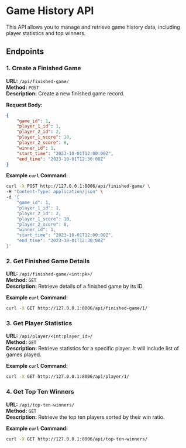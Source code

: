 # Game History API

This API allows you to manage and retrieve game history data, including player statistics and top winners.

## Endpoints

### 1. Create a Finished Game

**URL:** `/api/finished-game/`  
**Method:** `POST`  
**Description:** Create a new finished game record.

**Request Body:**
```json
{
    "game_id": 1,
    "player_1_id": 1,
    "player_2_id": 2,
    "player_1_score": 10,
    "player_2_score": 8,
    "winner_id": 1,
    "start_time": "2023-10-01T12:00:00Z",
    "end_time": "2023-10-01T12:30:00Z"
}
```

**Example `curl` Command:**
```sh
curl -X POST http://127.0.0.1:8006/api/finished-game/ \
-H "Content-Type: application/json" \
-d '{
    "game_id": 1,
    "player_1_id": 1,
    "player_2_id": 2,
    "player_1_score": 10,
    "player_2_score": 8,
    "winner_id": 1,
    "start_time": "2023-10-01T12:00:00Z",
    "end_time": "2023-10-01T12:30:00Z"
}'
```

### 2. Get Finished Game Details

**URL:** `/api/finished-game/<int:pk>/`  
**Method:** `GET`  
**Description:** Retrieve details of a finished game by its ID.

**Example `curl` Command:**
```sh
curl -X GET http://127.0.0.1:8006/api/finished-game/1/
```

### 3. Get Player Statistics

**URL:** `/api/player/<int:player_id>/`  
**Method:** `GET`  
**Description:** Retrieve statistics for a specific player. It will include list of games played.

**Example `curl` Command:**
```sh
curl -X GET http://127.0.0.1:8006/api/player/1/
```

### 4. Get Top Ten Winners

**URL:** `/api/top-ten-winners/`  
**Method:** `GET`  
**Description:** Retrieve the top ten players sorted by their win ratio.

**Example `curl` Command:**
```sh
curl -X GET http://127.0.0.1:8006/api/top-ten-winners/
```

